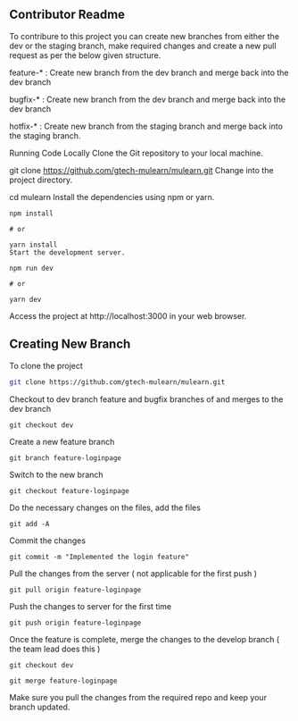 ## Contributor Readme

To contribure to this project you can create new branches from either the dev or the staging branch, make required changes and create a new pull request as per the below given structure.

feature-\* : Create new branch from the dev branch and merge back into the dev branch

bugfix-\* : Create new branch from the dev branch and merge back into the dev branch

hotfix-\* : Create new branch from the staging branch and merge back into the staging branch.

Running Code Locally
Clone the Git repository to your local machine.

git clone https://github.com/gtech-mulearn/mulearn.git
Change into the project directory.

cd mulearn
Install the dependencies using npm or yarn.

```
npm install

# or

yarn install
Start the development server.

npm run dev

# or

yarn dev
```

Access the project at http://localhost:3000 in your web browser.

## Creating New Branch

To clone the project

```bash
git clone https://github.com/gtech-mulearn/mulearn.git
```

Checkout to dev branch
feature and bugfix branches of and merges to the dev branch
```
git checkout dev
```

Create a new feature branch

```
git branch feature-loginpage
```

Switch to the new branch

```
git checkout feature-loginpage
```

Do the necessary changes on the files, add the files

```
git add -A
```

Commit the changes

```
git commit -m "Implemented the login feature"
```

Pull the changes from the server ( not applicable for the first push )

```
git pull origin feature-loginpage
```

Push the changes to server for the first time

```
git push origin feature-loginpage
```

Once the feature is complete, merge the changes to the develop branch ( the team lead does this )

```
git checkout dev
```

```
git merge feature-loginpage
```

Make sure you pull the changes from the required repo and keep your branch updated.
